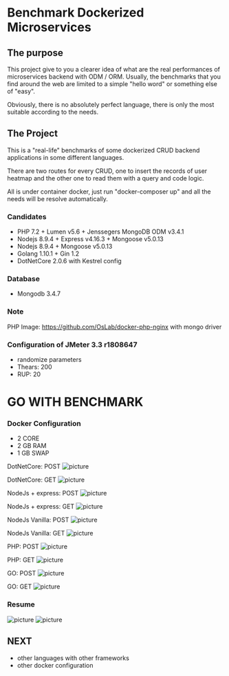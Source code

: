 # Benchmark Dockerized Microservices #

## The purpose

This project give to you a clearer idea of what are the real performances of microservices backend with ODM / ORM. Usually, the benchmarks that you find around the web are limited to a simple "hello word" or something else of "easy".

Obviously, there is no absolutely perfect language, there is only the most suitable according to the needs.

 

## The Project

This is a "real-life" benchmarks of some dockerized CRUD backend applications in some different languages. 

There are two routes for every CRUD, one to insert the records of user heatmap and the other one to read them with a query and code logic.

  

All is under container docker, just run "docker-composer up" and all the needs will be resolve automatically. 

  

### Candidates
- PHP 7.2 + Lumen v5.6 + Jenssegers MongoDB ODM v3.4.1 
- Nodejs 8.9.4 + Express v4.16.3 + Mongoose v5.0.13 
- Nodejs 8.9.4 + Mongoose v5.0.13 
- Golang 1.10.1 + Gin 1.2
- DotNetCore 2.0.6 with Kestrel config

### Database
- Mongodb 3.4.7

### Note
PHP Image: https://github.com/OsLab/docker-php-nginx with mongo driver 

### Configuration of JMeter 3.3 r1808647
 - randomize parameters
 - Thears: 200
 - RUP: 20

# GO WITH BENCHMARK

### Docker Configuration
- 2 CORE
- 2 GB RAM
- 1 GB SWAP

DotNetCore: POST 
![picture](https://github.com/angeloLed/benchmarks/blob/master/other/DN-POST.png "")

DotNetCore: GET 
![picture](https://github.com/angeloLed/benchmarks/blob/master/other/DN-GET.png "")

NodeJs + express: POST 
![picture](https://github.com/angeloLed/benchmarks/blob/master/other/NODEJS-POST.png "")

NodeJs + express: GET 
![picture](https://github.com/angeloLed/benchmarks/blob/master/other/NODEJS-GET.png "")

NodeJs Vanilla: POST 
![picture](https://github.com/angeloLed/benchmarks/blob/master/other/NODEJSV-POST.png "")

NodeJs Vanilla: GET 
![picture](https://github.com/angeloLed/benchmarks/blob/master/other/NODEJSV-GET.png "")

PHP: POST 
![picture](https://github.com/angeloLed/benchmarks/blob/master/other/PHP-POST.png "")

PHP: GET 
![picture](https://github.com/angeloLed/benchmarks/blob/master/other/PHP-GET.png "")

GO: POST 
![picture](https://github.com/angeloLed/benchmarks/blob/master/other/GO-POST.png "")

GO: GET 
![picture](https://github.com/angeloLed/benchmarks/blob/master/other/GO-GET.png "")

### Resume
![picture](https://github.com/angeloLed/benchmarks/blob/master/other/resume-rs-1.png "")
![picture](https://github.com/angeloLed/benchmarks/blob/master/other/resume-avg-1.png "")

## NEXT
- other languages with other frameworks
- other docker configuration